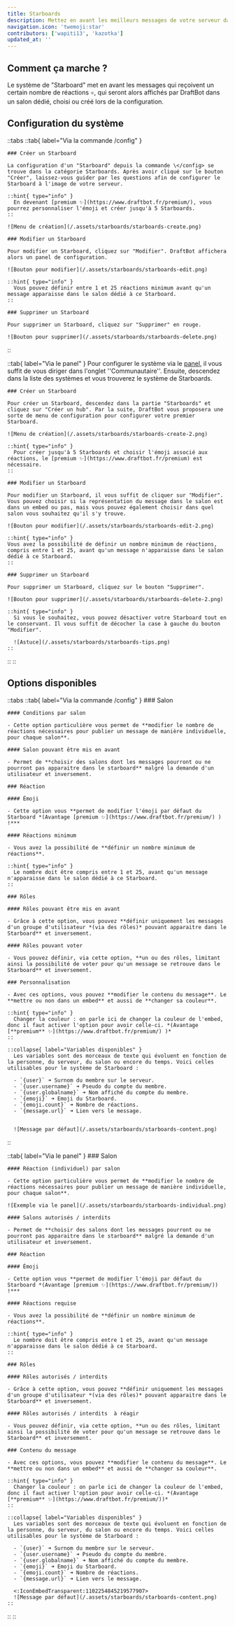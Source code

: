 ```yaml
---
title: Starboards
description: Mettez en avant les meilleurs messages de votre serveur dans un salon dédié en interagissant avec une réaction.
navigation.icon: 'twemoji:star'
contributors: ['wapiti13', 'kazotka']
updated_at: ''
---
```


## Comment ça marche ?

Le système de "Starboard" met en avant les messages qui reçoivent un certain nombre de réactions `⭐`, qui seront alors affichés par DraftBot dans un salon dédié, choisi ou créé lors de la configuration.

## Configuration du système

::tabs
  ::tab{ label="Via la commande /config" }

    ### Créer un Starboard

    La configuration d'un "Starboard" depuis la commande \</config> se trouve dans la catégorie Starboards. Après avoir cliqué sur le bouton "Créer", laissez-vous guider par les questions afin de configurer le Starboard à l'image de votre serveur.

    ::hint{ type="info" }
      En devenant [premium ✨](https://www.draftbot.fr/premium/), vous pourrez personnaliser l'émoji et créer jusqu'à 5 Starboards.
    ::

    ![Menu de création](/.assets/starboards/starboards-create.png)

    ### Modifier un Starboard

    Pour modifier un Starboard, cliquez sur "Modifier". DraftBot affichera alors un panel de configuration.

    ![Bouton pour modifier](/.assets/starboards/starboards-edit.png)

    ::hint{ type="info" }
      Vous pouvez définir entre 1 et 25 réactions minimum avant qu'un message apparaisse dans le salon dédié à ce Starboard.
    ::

    ### Supprimer un Starboard

    Pour supprimer un Starboard, cliquez sur "Supprimer" en rouge.

    ![Bouton pour supprimer](/.assets/starboards/starboards-delete.png)
  ::

  ::tab{ label="Via le panel" }
    Pour configurer le système via le [panel](https://www.draftbot.fr/dashboard/), il vous suffit de vous diriger dans l'onglet ''Communautaire''. Ensuite, descendez dans la liste des systèmes et vous trouverez le système de Starboards.

    ### Créer un Starboard

    Pour créer un Starboard, descendez dans la partie "Starboards" et cliquez sur "Créer un hub". Par la suite, DraftBot vous proposera une sorte de menu de configuration pour configurer votre premier Starboard.

    ![Menu de création](/.assets/starboards/starboards-create-2.png)

    ::hint{ type="info" }
      Pour créer jusqu'à 5 Starboards et choisir l'émoji associé aux réactions, le [premium ✨](https://www.draftbot.fr/premium) est nécessaire.
    ::

    ### Modifier un Starboard

    Pour modifier un Starboard, il vous suffit de cliquer sur "Modifier".  Vous pouvez choisir si la représentation du message dans le salon est dans un embed ou pas, mais vous pouvez également choisir dans quel salon vous souhaitez qu'il s'y trouve.

    ![Bouton pour modifier](/.assets/starboards/starboards-edit-2.png)

    ::hint{ type="info" }
    Vous avez la possibilité de définir un nombre minimum de réactions, compris entre 1 et 25, avant qu'un message n'apparaisse dans le salon dédié à ce Starboard.
    ::

    ### Supprimer un Starboard

    Pour supprimer un Starboard, cliquez sur le bouton "Supprimer".

    ![Bouton pour supprimer](/.assets/starboards/starboards-delete-2.png)

    ::hint{ type="info" }
      Si vous le souhaitez, vous pouvez désactiver votre Starboard tout en le conservant. Il vous suffit de décocher la case à gauche du bouton "Modifier".

      ![Astuce](/.assets/starboards/starboards-tips.png)
    ::
  ::
::

## Options disponibles

::tabs
  ::tab{ label="Via la commande /config" }
    ### Salon

    #### Conditions par salon

    - Cette option particulière vous permet de **modifier le nombre de réactions nécessaires pour publier un message de manière individuelle, pour chaque salon**.

    #### Salon pouvant être mis en avant

    - Permet de **choisir des salons dont les messages pourront ou ne pourront pas apparaitre dans le starboard** malgré la demande d'un utilisateur et inversement.

    ### Réaction

    #### Émoji

    - Cette option vous **permet de modifier l'émoji par défaut du Starboard *(Avantage [premium ✨](https://www.draftbot.fr/premium/) ) !***

    #### Réactions minimum

    - Vous avez la possibilité de **définir un nombre minimum de réactions**.

    ::hint{ type="info" }
      Le nombre doit être compris entre 1 et 25, avant qu'un message n'apparaisse dans le salon dédié à ce Starboard.
    ::

    ### Rôles

    #### Rôles pouvant être mis en avant

    - Grâce à cette option, vous pouvez **définir uniquement les messages d'un groupe d'utilisateur *(via des rôles)* pouvant apparaitre dans le Starboard** et inversement.

    #### Rôles pouvant voter

    - Vous pouvez définir, via cette option, **un ou des rôles, limitant ainsi la possibilité de voter pour qu'un message se retrouve dans le Starboard** et inversement.

    ### Personnalisation

    - Avec ces options, vous pouvez **modifier le contenu du message**. Le **mettre ou non dans un embed** et aussi de **changer sa couleur**.
  
    ::hint{ type="info" }
      Changer la couleur : on parle ici de changer la couleur de l'embed, donc il faut activer l'option pour avoir celle-ci. *(Avantage [**premium** ✨](https://www.draftbot.fr/premium/) )*
    ::

    ::collapse{ label="Variables disponibles" }
      Les variables sont des morceaux de texte qui évoluent en fonction de la personne, du serveur, du salon ou encore du temps. Voici celles utilisables pour le système de Starboard :

      - `{user}` ➜ Surnom du membre sur le serveur.
      - `{user.username}` ➜ Pseudo du compte du membre.
      - `{user.globalname}` ➜ Nom affiché du compte du membre.
      - `{emoji}` ➜ Emoji du Starboard.
      - `{emoji.count}` ➜ Nombre de réactions.
      - `{message.url}` ➜ Lien vers le message.


      ![Message par défaut](/.assets/starboards/starboards-content.png)
  ::

  ::tab{ label="Via le panel" }
    ### Salon

    #### Réaction (individuel) par salon

    - Cette option particulière vous permet de **modifier le nombre de réactions nécessaires pour publier un message de manière individuelle, pour chaque salon**.

    ![Exemple via le panel](/.assets/starboards/starboards-individual.png)

    #### Salons autorisés / interdits

    - Permet de **choisir des salons dont les messages pourront ou ne pourront pas apparaitre dans le starboard** malgré la demande d'un utilisateur et inversement.

    ### Réaction

    #### Émoji

    - Cette option vous **permet de modifier l'émoji par défaut du Starboard *(Avantage [premium ✨](https://www.draftbot.fr/premium/)) !***

    #### Réactions requise

    - Vous avez la possibilité de **définir un nombre minimum de réactions**.

    ::hint{ type="info" }
      Le nombre doit être compris entre 1 et 25, avant qu'un message n'apparaisse dans le salon dédié à ce Starboard.
    ::

    ### Rôles

    #### Rôles autorisés / interdits

    - Grâce à cette option, vous pouvez **définir uniquement les messages d'un groupe d'utilisateur *(via des rôles)* pouvant apparaitre dans le Starboard** et inversement.

    #### Rôles autorisés / interdits  à réagir

    - Vous pouvez définir, via cette option, **un ou des rôles, limitant ainsi la possibilité de voter pour qu'un message se retrouve dans le Starboard** et inversement.

    ### Contenu du message

    - Avec ces options, vous pouvez **modifier le contenu du message**. Le **mettre ou non dans un embed** et aussi de **changer sa couleur**.
  
    ::hint{ type="info" }
      Changer la couleur : on parle ici de changer la couleur de l'embed, donc il faut activer l'option pour avoir celle-ci. *(Avantage [**premium** ✨](https://www.draftbot.fr/premium/))*
    ::

    ::collapse{ label="Variables disponibles" }
      Les variables sont des morceaux de texte qui évoluent en fonction de la personne, du serveur, du salon ou encore du temps. Voici celles utilisables pour le système de Starboard :

      - `{user}` ➜ Surnom du membre sur le serveur.
      - `{user.username}` ➜ Pseudo du compte du membre.
      - `{user.globalname}` ➜ Nom affiché du compte du membre.
      - `{emoji}` ➜ Emoji du Starboard.
      - `{emoji.count}` ➜ Nombre de réactions.
      - `{message.url}` ➜ Lien vers le message.

      <:IconEmbedTransparent:1102254845219577907>
      ![Message par défaut](/.assets/starboards/starboards-content.png)
    ::
  ::
::
